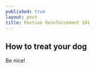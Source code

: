 ```yaml
---
published: true
layout: post
title: Postive Reinforcement 101
---
```

## How to treat your dog

Be nice!
